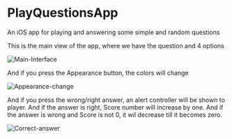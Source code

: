 # PlayQuestionsApp
An iOS app for playing and answering some simple and random questions

This is the main view of the app, where we have the question and 4 options 

![Main-Interface](https://user-images.githubusercontent.com/67758458/175787619-bf42a71c-dffc-4797-a457-bbec88b0780e.png)

And if you press the Appearance button, the colors will change

![Appearance-change](https://user-images.githubusercontent.com/67758458/175787632-859b5eb8-06af-4b98-af24-81dea517e822.png)

And if you press the wrong/right answer, an alert controller will be shown to player.
And if the answer is right, Score number will increase by one. And if the answer is wrong and Score is not 0, it wil decrease till it becomes zero.

![Correct-answer](https://user-images.githubusercontent.com/67758458/175787652-62ba0ee4-13b0-4863-916c-e8ac53412f71.png)

